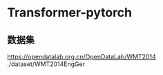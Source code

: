 
# Transformer-pytorch

## 数据集
https://opendatalab.org.cn/OpenDataLab/WMT2014 \
./dataset/WMT2014EngGer